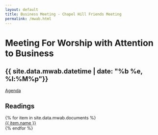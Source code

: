 ```yaml
---
layout: default
title: Business Meeting - Chapel Hill Friends Meeting
permalink: /mwab.html
---
```

<div class="row">
  <div class="col">
    <h1 style="">Meeting For Worship with Attention to Business</h1>
  </div>
</div>
<div class="row">
  <div class="col-md-3">
    <h2>{{ site.data.mwab.datetime | date: "%b %e, %l:%M%p"}}</h2>
    <div class="my-3"><a href="{{ site.baseurl }}/assets/mwab/Agenda.pdf">Agenda</a></div>
  </div>
  <div class="col-md-9 px-md-0">
    <h2>Readings</h2>
    {% for item in site.data.mwab.documents %}
      <div class="my-3"><a href="{{ site.baseurl }}/assets/mwab/{{ item.pdf }}">{{ item.name }}</a></div>
    {% endfor %}
  </div>
</div>
